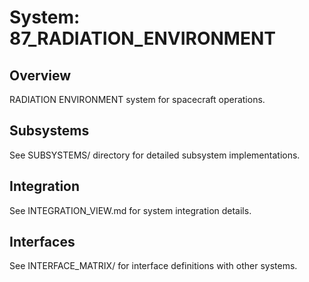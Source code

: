 # System: 87_RADIATION_ENVIRONMENT

## Overview

RADIATION ENVIRONMENT system for spacecraft operations.

## Subsystems

See SUBSYSTEMS/ directory for detailed subsystem implementations.

## Integration

See INTEGRATION_VIEW.md for system integration details.

## Interfaces

See INTERFACE_MATRIX/ for interface definitions with other systems.
